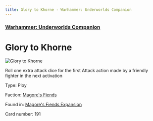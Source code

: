 ```yaml
---
title: Glory to Khorne - Warhammer: Underworlds Companion
---
```


### [Warhammer: Underworlds Companion](https://guidokessels.github.io/wh-underworlds)

  

# Glory to Khorne

![Glory to Khorne](https://warhammerunderworlds.com/wp-content/uploads/sites/6/2018/03/191_ENG.png)

Roll one extra attack dice for the first Attack action made by a friendly fighter in the next activation

Type: Ploy

Faction: [Magore's Fiends](https://guidokessels.github.io/wh-underworlds/factions/magores-fiends)

Found in: [Magore's Fiends Expansion](https://guidokessels.github.io/wh-underworlds/locations/magores-fiends-expansion)

Card number: 191

